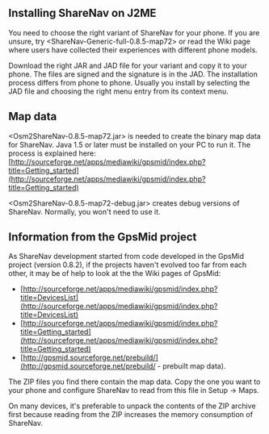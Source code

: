 Installing ShareNav on J2ME
---------------------------
You need to choose the right variant of ShareNav for your phone.
If you are unsure, try <ShareNav-Generic-full-0.8.5-map72> or read the Wiki page
where users have collected their experiences with different phone models.

Download the right JAR and JAD file for your variant and copy it to your
phone. The files are signed and the signature is in the JAD.
The installation process differs from phone to phone.
Usually you install by selecting the JAD file and choosing the right menu
entry from its context menu.


Map data
--------
<Osm2ShareNav-0.8.5-map72.jar> is needed to create the binary map data for ShareNav.
Java 1.5 or later must be installed on your PC to run it.
The process is explained here:
[http://sourceforge.net/apps/mediawiki/gpsmid/index.php?title=Getting_started](http://sourceforge.net/apps/mediawiki/gpsmid/index.php?title=Getting_started)

<Osm2ShareNav-0.8.5-map72-debug.jar> creates debug versions of ShareNav. Normally,
you won't need to use it.


Information from the GpsMid project
-----------------------------------

As ShareNav development started from code developed in the GpsMid project (version 0.8.2),
if the projects haven't evolved too far from each other, it may be of help to look
at the the Wiki pages of GpsMid:

* [http://sourceforge.net/apps/mediawiki/gpsmid/index.php?title=DevicesList](http://sourceforge.net/apps/mediawiki/gpsmid/index.php?title=DevicesList)
* [http://sourceforge.net/apps/mediawiki/gpsmid/index.php?title=Getting_started](http://sourceforge.net/apps/mediawiki/gpsmid/index.php?title=Getting_started)
* [http://gpsmid.sourceforge.net/prebuild/](http://gpsmid.sourceforge.net/prebuild/ - prebuilt map data).

The ZIP files you find there contain the map data. 
Copy the one you want to your phone and configure ShareNav to read from this file 
in Setup -> Maps.

On many devices, it's preferable to unpack the contents of the ZIP archive first
because reading from the ZIP increases the memory consumption of ShareNav.

